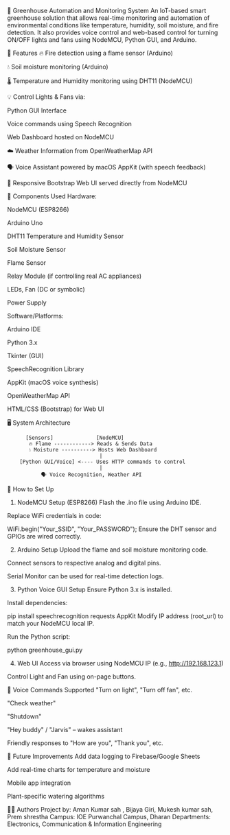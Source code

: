 🌿 Greenhouse Automation and Monitoring System
An IoT-based smart greenhouse solution that allows real-time monitoring and automation of environmental conditions like temperature, humidity, soil moisture, and fire detection. It also provides voice control and web-based control for turning ON/OFF lights and fans using NodeMCU, Python GUI, and Arduino.

📌 Features
🔥 Fire detection using a flame sensor (Arduino)

💧 Soil moisture monitoring (Arduino)

🌡️ Temperature and Humidity monitoring using DHT11 (NodeMCU)

💡 Control Lights & Fans via:

Python GUI Interface

Voice commands using Speech Recognition

Web Dashboard hosted on NodeMCU

☁️ Weather Information from OpenWeatherMap API

🗣️ Voice Assistant powered by macOS AppKit (with speech feedback)

📱 Responsive Bootstrap Web UI served directly from NodeMCU

🧰 Components Used
Hardware:

NodeMCU (ESP8266)

Arduino Uno

DHT11 Temperature and Humidity Sensor

Soil Moisture Sensor

Flame Sensor

Relay Module (if controlling real AC appliances)

LEDs, Fan (DC or symbolic)

Power Supply

Software/Platforms:

Arduino IDE

Python 3.x

Tkinter (GUI)

SpeechRecognition Library

AppKit (macOS voice synthesis)

OpenWeatherMap API

HTML/CSS (Bootstrap) for Web UI

🖥️ System Architecture

          [Sensors]              [NodeMCU]
           🔥 Flame ------------> Reads & Sends Data
           💧 Moisture ----------> Hosts Web Dashboard
                                  |
        [Python GUI/Voice] <---- Uses HTTP commands to control
                                  |
               🗣️ Voice Recognition, Weather API

               
🚀 How to Set Up
1. NodeMCU Setup (ESP8266)
Flash the .ino file using Arduino IDE.

Replace WiFi credentials in code:

WiFi.begin("Your_SSID", "Your_PASSWORD");
Ensure the DHT sensor and GPIOs are wired correctly.

2. Arduino Setup
Upload the flame and soil moisture monitoring code.

Connect sensors to respective analog and digital pins.

Serial Monitor can be used for real-time detection logs.

3. Python Voice GUI Setup
Ensure Python 3.x is installed.

Install dependencies:

pip install speechrecognition requests AppKit
Modify IP address (root_url) to match your NodeMCU local IP.

Run the Python script:

python greenhouse_gui.py

4. Web UI
Access via browser using NodeMCU IP (e.g., http://192.168.123.1)

Control Light and Fan using on-page buttons.

🎤 Voice Commands Supported
"Turn on light", "Turn off fan", etc.

"Check weather"

"Shutdown"

"Hey buddy" / "Jarvis" – wakes assistant

Friendly responses to "How are you", "Thank you", etc.


📝 Future Improvements
Add data logging to Firebase/Google Sheets

Add real-time charts for temperature and moisture

Mobile app integration

Plant-specific watering algorithms

🧑‍💻 Authors
Project by: Aman Kumar sah , Bijaya Giri, Mukesh kumar sah, Prem shrestha 
Campus: IOE Purwanchal Campus, Dharan
Departments: Electronics, Communication & Information Engineering

